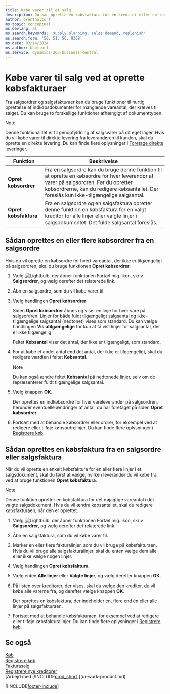 ```yaml
---
title: Købe varer til et salg
description: Du kan oprette en købsfaktura for en kreditor eller en leverandør fra en salgsfaktura for at købe produkter.
author: brentholtorf
ms.topic: conceptual
ms.devlang: al
ms.search.keywords: 'supply planning, sales demand, replenish'
ms.search.form: '50, 51, 56, 9308'
ms.date: 03/14/2024
ms.author: bholtorf
ms.service: dynamics-365-business-central
---
```

# <a name="purchase-items-for-a-sale-by-creating-purchase-invoices"></a>Købe varer til salg ved at oprette købsfakturaer

Fra salgsordrer og salgsfakturaer kan du bruge funktioner til hurtig oprettelse af indkøbsdokumenter for manglende vareantal, der kræves til salget. Du kan bruge to forskellige funktioner afhængigt af dokumenttypen.

> [!Note]
> Denne funktionalitet er til genopfyldning af salgsvarer på dit eget lager. Hvis du vil købe varer til direkte levering fra leverandøren til kunden, skal du oprette en direkte levering. Du kan finde flere oplysninger i [Foretage direkte leveringer](sales-how-drop-shipment.md).   

|Funktion|Beskrivelse|
|--------|-----------|
|**Opret købsordrer**|Fra en salgsordre kan du bruge denne funktion til at oprette en købsordre for hver leverandør af varer på salgsordren. Før du opretter købsordrerne, kan du redigere købsantallet. Der foreslås kun ikke-tilgængelige salgsantal.
|**Opret købsfaktura**|Fra en salgsordre og en salgsfaktura opretter denne funktion en købsfaktura for en valgt kreditor for alle linjer eller valgte linjer i salgsdokumentet. Det fulde salgsantal foreslås.|

## <a name="to-create-one-or-more-purchase-orders-from-a-sales-order"></a>Sådan oprettes en eller flere købsordrer fra en salgsordre
Hvis du vil oprette en købsordre for hvert vareantal, der ikke er tilgængeligt på salgsordren, skal du bruge funktionen **Opret købsordrer**.

1. Vælg ![Lightbulb, der åbner funktionen Fortæl mig.](media/ui-search/search_small.png "Fortæl mig, hvad du vil foretage dig") ikon, skriv **Salgsordrer**, og vælg derefter det relaterede link.
2. Åbn en salgsordre, som du vil købe varer til.
3. Vælg handlingen **Opret købsordrer**.

    Siden **Opret købsordrer** åbnes og viser en linje for hver vare på salgsordren. Linjer for både fuldt tilgængeligt salgsantal og ikke-tilgængelige salgsantal (nedtonet) vises som standard. Du kan vælge handlingen **Vis utilgængelige** for kun at få vist linjer for salgsantal, der er ikke tilgængelig.

    Feltet **Købsantal** viser det antal, der ikke er tilgængeligt, som standard.
4. For at købe et andet antal end det antal, der ikke er tilgængeligt, skal du redigere værdien i feltet **Købsantal**.

    > [!NOTE]  
    >   Du kan også ændre feltet **Købsantal** på nedtonede linjer, selv om de repræsenterer fuldt tilgængelige salgsantal.
5. Vælg knappen **OK**.

    Der oprettes en indkøbsordre for hver vareleverandør på salgsordren, herunder eventuelle ændringer af antal, du har foretaget på siden **Opret købsordrer**.
7. Fortsæt med at behandle købsordrer eller ordrer, for eksempel ved at redigere eller tilføje købsordrelinjer. Du kan finde flere oplysninger i [Registrere køb](purchasing-how-record-purchases.md).


## <a name="to-create-a-purchase-invoice-from-a-sales-order-or-sales-invoice"></a>Sådan oprettes en købsfaktura fra en salgsordre eller salgsfaktura
Når du vil oprette en enkelt købsfaktura for en eller flere linjer i et salgsdokument, skal du først at vælge, hvilken leverandør du vil købe fra ved at bruge funktionen **Opret købsfaktura**.

> [!NOTE]  
>   Denne funktion opretter en købsfaktura for det nøjagtige vareantal i det valgte salgsdokument. Hvis du vil ændre købsantallet, skal du redigere købsfakturaen, når den er oprettet.  

1. Vælg ![Lightbulb, der åbner funktionen Fortæl mig.](media/ui-search/search_small.png "Fortæl mig, hvad du vil foretage dig") ikon, skriv **Salgsordrer**, og vælg derefter det relaterede link.
2. Åbn en salgsfaktura, som du vil købe varer til.
3. Marker en eller flere fakturalinjer, som du vil bruge på købsfakturaen. Hvis du vil bruge alle salgsfakturalinjer, skal du enten vælge dem alle eller ikke vælge nogen linjer.
4. Vælg handlingen **Opret købsfaktura**.
5. Vælg enten **Alle linjer** eller **Valgte linjer**, og vælg derefter knappen **OK**.  
6. På listen over kreditorer, der vises, skal du vælge den kreditor, du vil købe alle varerne fra, og derefter vælge knappen **OK**.

    Der oprettes en købsfaktura, der indeholder én, flere end én eller alle linjer på salgsfakturaen.
7. Fortsæt med at behandle købsfakturaen, for eksempel ved at redigere eller tilføje købsfakturalinjer. Du kan finde flere oplysninger i [Registrere køb](purchasing-how-record-purchases.md).

## <a name="see-also"></a>Se også
[Køb](purchasing-manage-purchasing.md)  
[Registrere køb](purchasing-how-record-purchases.md)  
[Fakturasalg](sales-how-invoice-sales.md)  
[Registrere nye kreditorer](purchasing-how-register-new-vendors.md)  
[Arbejd med [!INCLUDE[prod_short](includes/prod_short.md)]](ui-work-product.md)


[!INCLUDE[footer-include](includes/footer-banner.md)]
